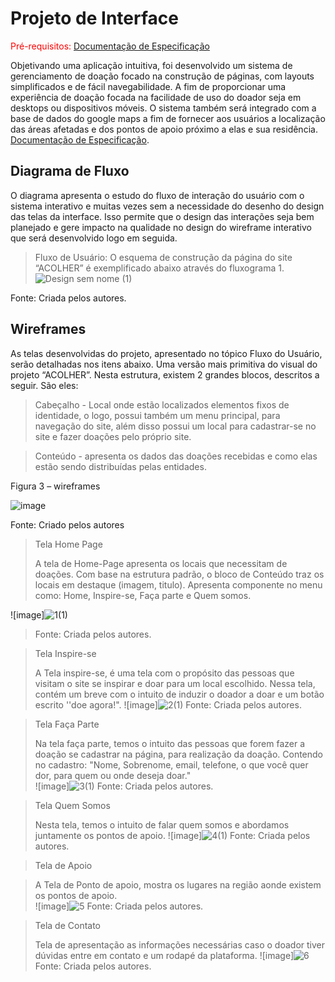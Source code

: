 
# Projeto de Interface

<span style="color:red">Pré-requisitos: <a href="2-Especificação do Projeto.md"> Documentação de Especificação</a></span>
 

Objetivando uma aplicação intuitiva, foi desenvolvido um sistema de gerenciamento de doação focado na construção de páginas, com layouts simplificados e de fácil navegabilidade. A fim de proporcionar uma experiência de doação focada na facilidade de uso do doador seja em desktops ou dispositivos móveis. O sistema também será integrado com a base de dados do google maps a fim de fornecer aos usuários a localização das áreas afetadas e dos pontos de apoio próximo a elas e sua residência. <a href="2-Especificação do Projeto.md"> Documentação de Especificação</a>.

## Diagrama de Fluxo

O diagrama apresenta o estudo do fluxo de interação do usuário com o sistema interativo e  muitas vezes sem a necessidade do desenho do design das telas da interface. Isso permite que o design das interações seja bem planejado e gere impacto na qualidade no design do wireframe interativo que será desenvolvido logo em seguida.

> Fluxo de Usuário: 
O esquema de construção da página do site “ACOLHER” é exemplificado abaixo através do fluxograma 1. 
![Design sem nome (1)](https://user-images.githubusercontent.com/102244252/198170911-eb0d161f-eb4f-457f-9700-31c0da1c37d8.png)

Fonte: Criada pelos autores.



## Wireframes

As telas desenvolvidas do projeto, apresentado no tópico Fluxo do Usuário, serão detalhadas nos itens abaixo. Uma versão mais primitiva do visual do projeto “ACOLHER”. Nesta estrutura, existem 2 grandes blocos, descritos a seguir. São eles: 

 

 

> Cabeçalho - Local onde estão localizados elementos fixos de identidade, o logo, possui também um menu principal, para navegação do site, além disso possui um local para cadastrar-se no site e fazer doações pelo próprio site. 

> Conteúdo - apresenta os dados das doações recebidas e como elas estão sendo distribuídas pelas entidades. 

 

Figura 3 – wireframes 


![image](https://user-images.githubusercontent.com/102244252/193480998-2889b98f-e01c-465c-95eb-5fffc7e708eb.png)

Fonte: Criado pelos autores 


> Tela Home Page
> 
> A tela de Home-Page apresenta os locais que necessitam de doações. Com base na estrutura padrão, o bloco de Conteúdo traz os locais em destaque (imagem, titulo). Apresenta componente no menu como: Home, Inspire-se, Faça parte e Quem somos.  

![image]![1(1)](https://user-images.githubusercontent.com/102244252/198174484-d1c07a36-8697-4c56-aafd-4ac41474c9ca.png)
> Fonte: Criada pelos autores.

> Tela Inspire-se
> 
> A Tela inspire-se, é uma tela com o propósito das pessoas que visitam o site se inspirar e doar para um local escolhido. Nessa tela, contém um breve com o intuito de induzir o doador a doar e um botão escrito ''doe agora!". 
![image]![2(1)](https://user-images.githubusercontent.com/102244252/198174562-2dde3628-6e47-4ad3-9690-03bf9e140a43.png)
> Fonte: Criada pelos autores.

> Tela Faça Parte
> 
> Na tela faça parte, temos o intuito das pessoas que forem fazer a doação se cadastrar na página, para realização da doação. Contendo no cadastro: "Nome, Sobrenome, email, telefone, o que você quer dor, para quem ou onde deseja doar."  
![image]![3(1)](https://user-images.githubusercontent.com/102244252/198174659-c804486f-7e1d-49aa-92a0-1f212ec249ea.png)
> Fonte: Criada pelos autores.

> Tela Quem Somos
> 
> Nesta tela, temos o intuito de falar quem somos e abordamos juntamente os pontos de apoio. 
![image]![4(1)](https://user-images.githubusercontent.com/102244252/198174731-e1f6c943-3f32-4349-8c11-72795f5a1135.png)
> Fonte: Criada pelos autores.

> Tela de Apoio

> A Tela de Ponto de apoio, mostra os lugares na região aonde existem os pontos de apoio.  
![image]![5](https://user-images.githubusercontent.com/102244252/198174851-d803a180-b656-4317-8e28-f0d0ef3f4950.png)
> Fonte: Criada pelos autores.

> Tela de Contato
> 
> Tela de apresentação as informações necessárias caso o doador tiver dúvidas entre em contato e um rodapé da plataforma. 
![image]![6](https://user-images.githubusercontent.com/102244252/198174937-0a1b30e0-57d1-4eca-8558-d1191faff42f.png)
> Fonte: Criada pelos autores.
